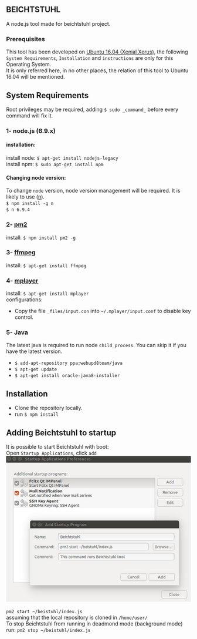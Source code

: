 ## BEICHTSTUHL
A node.js tool made for beichtstuhl project.

### Prerequisites
This tool has been developed on [Ubuntu 16.04 (Xenial Xerus)](http://releases.ubuntu.com/16.04/), the following `System Requirements`, `Installation` and `instructions` are only for this Operating System.  
It is only referred here, in no other places, the relation of this tool to Ubuntu 16.04 will be mentioned.

## System Requirements
Root privileges may be required, adding `$ sudo _command_` before every command will fix it.
### 1- node.js (6.9.x)
#### installation:  
  install node: `$ apt-get install nodejs-legacy`  
  install npm: `$ sudo apt-get install npm`

#### Changing node version:
  To change `node` version, node version management will be required. It is likely to use ([n](https://github.com/tj/n)).  
  `$ npm install -g n`  
  `$ n 6.9.4`

### 2- [pm2](https://github.com/Unitech/pm2)

install: `$ npm install pm2 -g`

### 3- [ffmpeg](https://www.ffmpeg.org/)
install: `$ apt-get install ffmpeg`

### 4- [mplayer](http://www.mplayerhq.hu/)
install: `$ apt-get install mplayer`  
configurations:
- Copy the file `_files/input.con` into `~/.mplayer/input.conf` to disable key control.

### 5- Java
The latest java is required to run node `child_process`. You can skip it if you have the latest version.
- `$ add-apt-repository ppa:webupd8team/java`  
- `$ apt-get update`
- `$ apt-get install oracle-java8-installer`


## Installation

- Clone the repository locally.
- run `$ npm install`


## Adding Beichtstuhl to startup
It is possible to start Beichtstuhl with boot:  
Open `Startup Applications`, click `add`
![Startup Applications Program](_files/startup_applications.jpg)

`pm2 start ~/beistuhl/index.js`  
assuming that the local repository is cloned in `/home/user/`  
To stop Beichtstuhl from running in deadmond mode (background mode) run: `pm2 stop ~/beistuhl/index.js`
